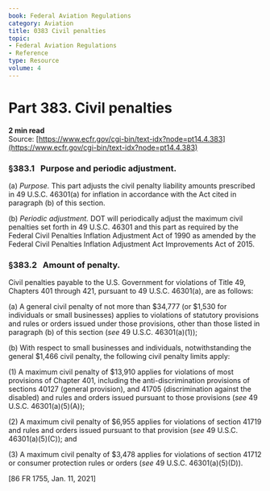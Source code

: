 ```yaml
---
book: Federal Aviation Regulations
category: Aviation
title: 0383 Civil penalties
topic:
- Federal Aviation Regulations
- Reference
type: Resource
volume: 4
---
```


# Part 383. Civil penalties
**2 min read**  
Source: [https://www.ecfr.gov/cgi-bin/text-idx?node=pt14.4.383](https://www.ecfr.gov/cgi-bin/text-idx?node=pt14.4.383)

<div>

### §383.1   Purpose and periodic adjustment.

\(a\) *Purpose.* This part adjusts the civil penalty liability amounts prescribed in 49 U.S.C. 46301(a) for inflation in accordance with the Act cited in paragraph (b) of this section.

\(b\) *Periodic adjustment.* DOT will periodically adjust the maximum civil penalties set forth in 49 U.S.C. 46301 and this part as required by the Federal Civil Penalties Inflation Adjustment Act of 1990 as amended by the Federal Civil Penalties Inflation Adjustment Act Improvements Act of 2015.

### §383.2   Amount of penalty.

Civil penalties payable to the U.S. Government for violations of Title 49, Chapters 401 through 421, pursuant to 49 U.S.C. 46301(a), are as follows:

\(a\) A general civil penalty of not more than \$34,777 (or \$1,530 for individuals or small businesses) applies to violations of statutory provisions and rules or orders issued under those provisions, other than those listed in paragraph (b) of this section (*see* 49 U.S.C. 46301(a)(1));

\(b\) With respect to small businesses and individuals, notwithstanding the general \$1,466 civil penalty, the following civil penalty limits apply:

\(1\) A maximum civil penalty of \$13,910 applies for violations of most provisions of Chapter 401, including the anti-discrimination provisions of sections 40127 (general provision), and 41705 (discrimination against the disabled) and rules and orders issued pursuant to those provisions (*see* 49 U.S.C. 46301(a)(5)(A));

\(2\) A maximum civil penalty of \$6,955 applies for violations of section 41719 and rules and orders issued pursuant to that provision (*see* 49 U.S.C. 46301(a)(5)(C)); and

\(3\) A maximum civil penalty of \$3,478 applies for violations of section 41712 or consumer protection rules or orders (*see* 49 U.S.C. 46301(a)(5)(D)).

\[86 FR 1755, Jan. 11, 2021\]

</div>